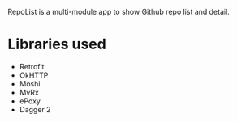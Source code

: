 RepoList is a multi-module app to show Github repo list and detail.

# Libraries used

  - Retrofit
  - OkHTTP
  - Moshi
  - MvRx
  - ePoxy
  - Dagger 2

